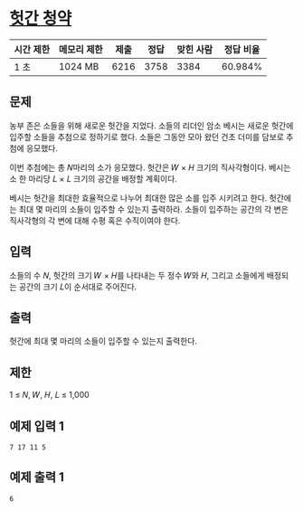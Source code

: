 # [헛간 청약](https://www.acmicpc.net/problem/19698)

| 시간 제한 | 메모리 제한 | 제출 | 정답 | 맞힌 사람 | 정답 비율 |
| --- | --- | --- | --- | --- | --- |
| 1 초 | 1024 MB | 6216 | 3758 | 3384 | 60.984% |

## 문제

농부 존은 소들을 위해 새로운 헛간을 지었다. 소들의 리더인 암소 베시는 새로운 헛간에 입주할 소들을 추첨으로 정하기로 했다. 소들은 그동안 모아 왔던 건초 더미를 담보로 추첨에 응모했다.

이번 추첨에는 총 𝑁마리의 소가 응모했다. 헛간은 𝑊 × 𝐻 크기의 직사각형이다. 베시는 소 한 마리당 𝐿 × 𝐿 크기의 공간을 배정할 계획이다.

베시는 헛간을 최대한 효율적으로 나누어 최대한 많은 소를 입주 시키려고 한다. 헛간에는 최대 몇 마리의 소들이 입주할 수 있는지 출력하라. 소들이 입주하는 공간의 각 변은 직사각형의 각 변에 대해 수평 혹은 수직이여야 한다.

## 입력

소들의 수 𝑁, 헛간의 크기 𝑊 × 𝐻를 나타내는 두 정수 𝑊와 𝐻, 그리고 소들에게 배정되는 공간의 크기 𝐿이 순서대로 주어진다.

## 출력

헛간에 최대 몇 마리의 소들이 입주할 수 있는지 출력한다.

## 제한

1 ≤ 𝑁, 𝑊, 𝐻, 𝐿 ≤ 1,000

## 예제 입력 1

```
7 17 11 5

```

## 예제 출력 1

```
6
```
